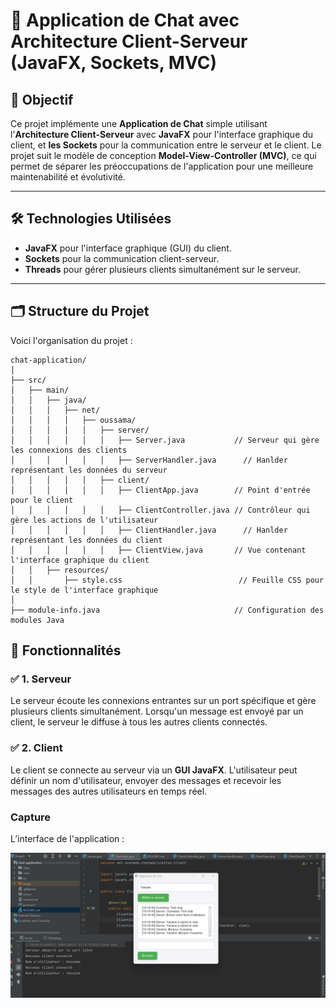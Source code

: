 # 💬 Application de Chat avec Architecture Client-Serveur (JavaFX, Sockets, MVC)

## 🎯 Objectif
Ce projet implémente une **Application de Chat** simple utilisant l'**Architecture Client-Serveur** avec **JavaFX** pour l'interface graphique du client, et **les Sockets** pour la communication entre le serveur et le client. Le projet suit le modèle de conception **Model-View-Controller (MVC)**, ce qui permet de séparer les préoccupations de l'application pour une meilleure maintenabilité et évolutivité.

---

## 🛠️ Technologies Utilisées
- **JavaFX** pour l'interface graphique (GUI) du client.
- **Sockets** pour la communication client-serveur.
- **Threads** pour gérer plusieurs clients simultanément sur le serveur.

---

## 🗂️ Structure du Projet


Voici l'organisation du projet :

```plaintext
chat-application/
│
├── src/
│   ├── main/
│   │   ├── java/
│   │   │   ├── net/
│   │   │   │   ├── oussama/
│   │   │   │   │   ├── server/
│   │   │   │   │   │   ├── Server.java           // Serveur qui gère les connexions des clients
│   │   │   │   │   │   ├── ServerHandler.java      // Hanlder représentant les données du serveur
│   │   │   │   │   ├── client/
│   │   │   │   │   │   ├── ClientApp.java        // Point d'entrée pour le client
│   │   │   │   │   │   ├── ClientController.java // Contrôleur qui gère les actions de l'utilisateur
│   │   │   │   │   │   ├── ClientHandler.java      // Hanlder représentant les données du client
│   │   │   │   │   │   ├── ClientView.java       // Vue contenant l'interface graphique du client
│   │   ├── resources/
│   │       ├── style.css                          // Feuille CSS pour le style de l'interface graphique
│
├── module-info.java                              // Configuration des modules Java

```

## 📝 Fonctionnalités

### ✅ 1. **Serveur**
Le serveur écoute les connexions entrantes sur un port spécifique et gère plusieurs clients simultanément. Lorsqu'un message est envoyé par un client, le serveur le diffuse à tous les autres clients connectés.

### ✅ 2. **Client**
Le client se connecte au serveur via un **GUI JavaFX**. L'utilisateur peut définir un nom d'utilisateur, envoyer des messages et recevoir les messages des autres utilisateurs en temps réel.

### Capture
L’interface de l'application :


![Capture d'écran de l'application](./images/capture1.png)


